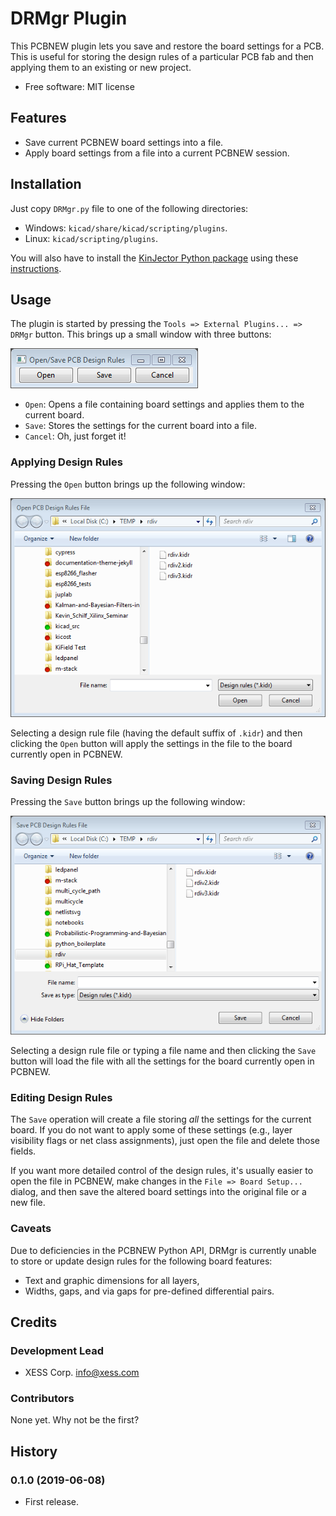 # DRMgr Plugin

This PCBNEW plugin lets you save and restore the board settings for a PCB.
This is useful for storing the design rules of a particular PCB fab and then
applying them to an existing or new project.

* Free software: MIT license


## Features

* Save current PCBNEW board settings into a file.
* Apply board settings from a file into a current PCBNEW session.


## Installation

Just copy `DRMgr.py` file to one of the following directories:

* Windows: `kicad/share/kicad/scripting/plugins`.
* Linux: `kicad/scripting/plugins`.

You will also have to install the [KinJector Python package](https://github.com/xesscorp/kinjector) using these
[instructions](https://xesscorp.github.io/kinjector/docs/_build/singlehtml/index.html).


## Usage

The plugin is started by pressing the `Tools => External Plugins... => DRMgr` button.
This brings up a small window with three buttons:

![](DRMgr_buttons.png)

* `Open`: Opens a file containing board settings and applies them to the current board.
* `Save`: Stores the settings for the current board into a file.
* `Cancel`: Oh, just forget it!


### Applying Design Rules

Pressing the `Open` button brings up the following window:

![](DRMgr_open_dialog.png)

Selecting a design rule file (having the default suffix of `.kidr`) and then clicking the
`Open` button will apply the settings in the file to the board currently open
in PCBNEW.
 

### Saving Design Rules

Pressing the `Save` button brings up the following window:

![](DRMgr_save_dialog.png)

Selecting a design rule file or typing a file name and then clicking the
`Save` button will load the file with all the settings for the board currently open
in PCBNEW.


### Editing Design Rules

The `Save` operation will create a file storing *all* the settings for the
current board.
If you do not want to apply some of these settings (e.g., layer visibility flags
or net class assignments), just open the file and delete those fields.

If you want more detailed control of the design rules, it's usually
easier to open the file in PCBNEW, make changes in the
`File => Board Setup...` dialog, and then save the altered board settings
into the original file or a new file.


### Caveats

Due to deficiencies in the PCBNEW Python API, DRMgr is currently unable to 
store or update design rules for the following board features:

* Text and graphic dimensions for all layers,
* Widths, gaps, and via gaps for pre-defined differential pairs.


## Credits


### Development Lead

* XESS Corp. <info@xess.com>


### Contributors

None yet. Why not be the first?


## History

### 0.1.0 (2019-06-08)

* First release.
